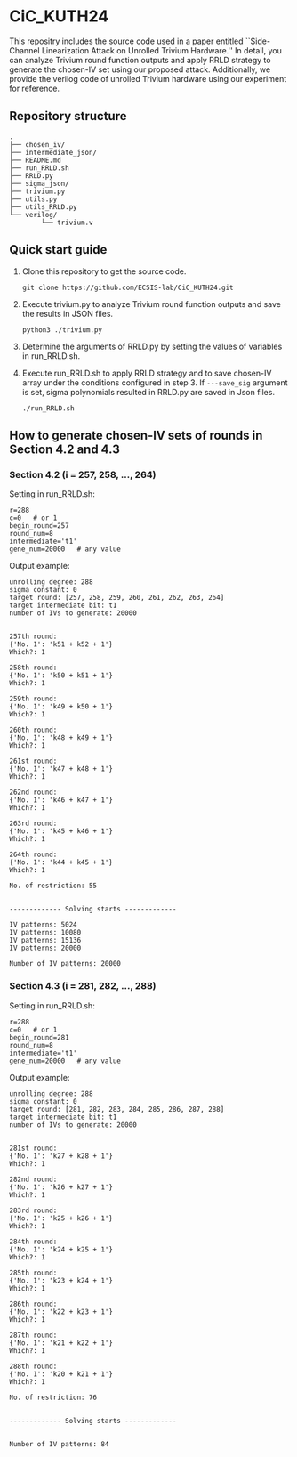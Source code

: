 # CiC_KUTH24
This repositry includes the source code used in a paper entitled ``Side-Channel Linearization Attack on Unrolled Trivium Hardware.'' In detail, you can analyze Trivium round function outputs and apply RRLD strategy to generate the chosen-IV set using our proposed attack. Additionally, we provide the verilog code of unrolled Trivium hardware using our experiment for reference.

## Repository structure
```
.
├── chosen_iv/
├── intermediate_json/
├── README.md
├── run_RRLD.sh
├── RRLD.py
├── sigma_json/
├── trivium.py
├── utils.py
├── utils_RRLD.py
└── verilog/
        └── trivium.v 
```

## Quick start guide

1. Clone this repository to get the source code.

    ```git clone https://github.com/ECSIS-lab/CiC_KUTH24.git```

2. Execute trivium.py to analyze Trivium round function outputs and save the results in JSON files.

    ```python3 ./trivium.py```

3. Determine the arguments of RRLD.py by setting the values of variables in run_RRLD.sh.

4. Execute run_RRLD.sh to apply RRLD strategy and to save chosen-IV array under the conditions configured in step 3. If ```---save_sig``` argument is set, sigma polynomials resulted in RRLD.py are saved in Json files.

    ```./run_RRLD.sh```


## How to generate chosen-IV sets of rounds in Section 4.2 and 4.3

### Section 4.2 (i = 257, 258, ..., 264)

Setting in run_RRLD.sh:
```
r=288
c=0   # or 1
begin_round=257
round_num=8
intermediate='t1'
gene_num=20000   # any value
```

Output example:
```
unrolling degree: 288
sigma constant: 0
target round: [257, 258, 259, 260, 261, 262, 263, 264]
target intermediate bit: t1
number of IVs to generate: 20000


257th round:
{'No. 1': 'k51 + k52 + 1'}
Which?: 1

258th round:
{'No. 1': 'k50 + k51 + 1'}
Which?: 1

259th round:
{'No. 1': 'k49 + k50 + 1'}
Which?: 1

260th round:
{'No. 1': 'k48 + k49 + 1'}
Which?: 1

261st round:
{'No. 1': 'k47 + k48 + 1'}
Which?: 1

262nd round:
{'No. 1': 'k46 + k47 + 1'}
Which?: 1

263rd round:
{'No. 1': 'k45 + k46 + 1'}
Which?: 1

264th round:
{'No. 1': 'k44 + k45 + 1'}
Which?: 1

No. of restriction: 55


------------- Solving starts -------------

IV patterns: 5024
IV patterns: 10080
IV patterns: 15136
IV patterns: 20000

Number of IV patterns: 20000
```

### Section 4.3 (i = 281, 282, ..., 288)

Setting in run_RRLD.sh:
```
r=288
c=0   # or 1
begin_round=281
round_num=8
intermediate='t1'
gene_num=20000   # any value
```

Output example:
```
unrolling degree: 288
sigma constant: 0
target round: [281, 282, 283, 284, 285, 286, 287, 288]
target intermediate bit: t1
number of IVs to generate: 20000


281st round:
{'No. 1': 'k27 + k28 + 1'}
Which?: 1

282nd round:
{'No. 1': 'k26 + k27 + 1'}
Which?: 1

283rd round:
{'No. 1': 'k25 + k26 + 1'}
Which?: 1

284th round:
{'No. 1': 'k24 + k25 + 1'}
Which?: 1

285th round:
{'No. 1': 'k23 + k24 + 1'}
Which?: 1

286th round:
{'No. 1': 'k22 + k23 + 1'}
Which?: 1

287th round:
{'No. 1': 'k21 + k22 + 1'}
Which?: 1

288th round:
{'No. 1': 'k20 + k21 + 1'}
Which?: 1

No. of restriction: 76


------------- Solving starts -------------


Number of IV patterns: 84
```
